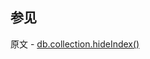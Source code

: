 ## 参见

原文 - [db.collection.hideIndex()]( https://docs.mongodb.com/manual/reference/method/db.collection.hideIndex/ )

